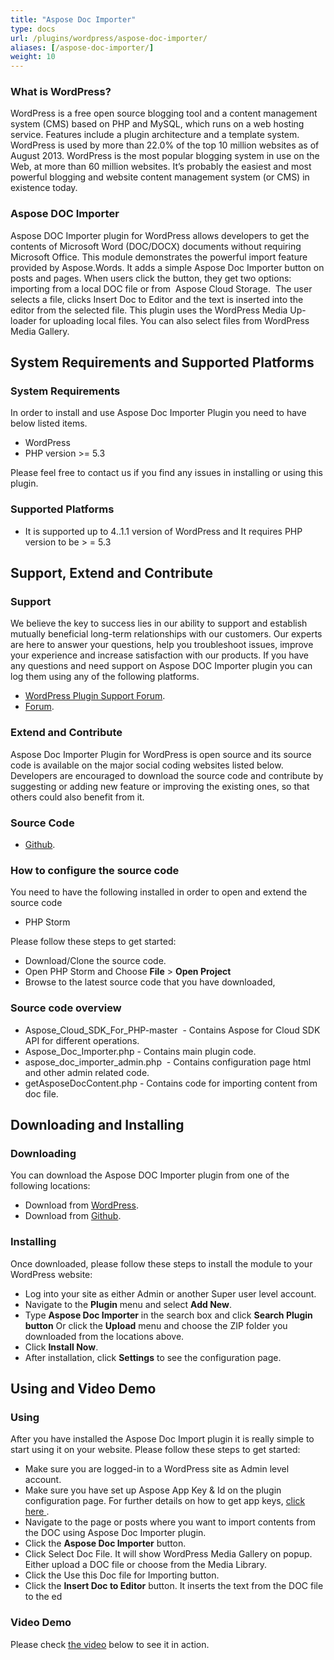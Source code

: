```yaml
---
title: "Aspose Doc Importer"
type: docs
url: /plugins/wordpress/aspose-doc-importer/
aliases: [/aspose-doc-importer/]
weight: 10
---
```


### What is WordPress?

WordPress is a free open source blogging tool and a content management system (CMS) based on PHP and MySQL, which runs on a web hosting service. Features include a plugin architecture and a template system. WordPress is used by more than 22.0% of the top 10 million websites as of August 2013. WordPress is the most popular blogging system in use on the Web, at more than 60 million websites. It’s probably the easiest and most powerful blogging and website content management system (or CMS) in existence today.

### Aspose DOC Importer

Aspose DOC Importer plugin for WordPress allows developers to get the contents of Microsoft Word (DOC/DOCX) documents without requiring Microsoft Office. This module demonstrates the powerful import feature provided by Aspose.Words. It adds a simple Aspose Doc Importer button on posts and pages. When users click the button, they get two options: importing from a local DOC file or from  Aspose Cloud Storage.  The user selects a file, clicks Insert Doc to Editor and the text is inserted into the editor from the selected file. This plugin uses the WordPress Media Up-loader for uploading local files. You can also select files from WordPress Media Gallery.

## System Requirements and Supported Platforms

### System Requirements

In order to install and use Aspose Doc Importer Plugin you need to have below listed items.

- WordPress
- PHP version >= 5.3

Please feel free to contact us if you find any issues in installing or using this plugin.

### Supported Platforms

- It is supported up to 4..1.1 version of WordPress and It requires PHP version to be > = 5.3

## Support, Extend and Contribute

### Support

We believe the key to success lies in our ability to support and establish mutually beneficial long-term relationships with our customers. Our experts are here to answer your questions, help you troubleshoot issues, improve your experience and increase satisfaction with our products. If you have any questions and need support on Aspose DOC Importer plugin you can log them using any of the following platforms.

- [WordPress Plugin Support Forum](https://wordpress.org/support/plugin/aspose-doc-importer).
- [Forum](https://forum.aspose.cloud/).

### Extend and Contribute

Aspose Doc Importer Plugin for WordPress is open source and its source code is available on the major social coding websites listed below. Developers are encouraged to download the source code and contribute by suggesting or adding new feature or improving the existing ones, so that others could also benefit from it.

### Source Code

- [Github](https://github.com/asposeforcloud/Aspose_Cloud_for_WordPress).

### How to configure the source code

You need to have the following installed in order to open and extend the source code

- PHP Storm

Please follow these steps to get started:

- Download/Clone the source code.
- Open PHP Storm and Choose **File** > **Open Project**
- Browse to the latest source code that you have downloaded,
### Source code overview

- Aspose_Cloud_SDK_For_PHP-master  - Contains Aspose for Cloud SDK API for different operations.
- Aspose_Doc_Importer.php - Contains main plugin code.
- aspose_doc_importer_admin.php  - Contains configuration page html and other admin related code.
- getAsposeDocContent.php - Contains code for importing content from doc file.

## Downloading and Installing

### Downloading

You can download the Aspose DOC Importer plugin from one of the following locations:

- Download from [WordPress](https://wordpress.org/plugins/aspose-doc-importer/).
- Download from [Github](https://github.com/asposeforcloud/Aspose_Cloud_for_WordPress/).

### Installing

Once downloaded, please follow these steps to install the module to your WordPress website:

- Log into your site as either Admin or another Super user level account.
- Navigate to the **Plugin** menu and select **Add New**.
- Type **Aspose Doc Importer** in the search box and click **Search Plugin button** Or click the **Upload** menu and choose the ZIP folder you downloaded from the locations above.
- Click **Install Now**.
- After installation, click **Settings** to see the configuration page.

## Using and Video Demo

### Using

After you have installed the Aspose Doc Import plugin it is really simple to start using it on your website.
Please follow these steps to get started:

- Make sure you are logged-in to a WordPress site as Admin level account.
- Make sure you have set up Aspose App Key & Id on the plugin configuration page. For further details on how to get app keys, [click here ](/aspose-doc-exporter/#asposedocexporter-using).
- Navigate to the page or posts where you want to import contents from the DOC using Aspose Doc Importer plugin.
- Click the **Aspose Doc Importer** button.
- Click Select Doc File. It will show WordPress Media Gallery on popup. Either upload a DOC file or choose from the Media Library.
- Click the Use this Doc file for Importing button.
- Click the **Insert Doc to Editor** button. It inserts the text from the DOC file to the ed

### Video Demo

Please check [the video](https://www.youtube.com/watch?v=u6fHJQxjMuw) below to see it in action.
